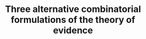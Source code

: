---
title: "Three alternative combinatorial formulations of the theory of evidence"
year: 2009
pdf_url: "http://www.robots.ox.ac.uk/~tvg/publications/2009/fabio_09/IDA08alternative-final.pdf"
category: "nonvision"
author_list: "Fabio Cuzzolin"
grant: "NULL"
pub_in: "Special Issue of PRICAI '08 Selected Papers, Intelligent Decision Analysis journal"
---